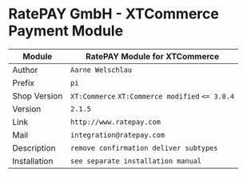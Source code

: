 RatePAY GmbH - XTCommerce Payment Module
============================================

|Module | RatePAY Module for XTCommerce
|------|----------
|Author | `Aarne Welschlau`
|Prefix | `pi`
|Shop Version | `XT:Commerce` `XT:Commerce modified` `<= 3.0.4`
|Version | `2.1.5`
|Link | `http://www.ratepay.com`
|Mail | `integration@ratepay.com`
|Description | `remove confirmation deliver subtypes`
|Installation | `see separate installation manual`